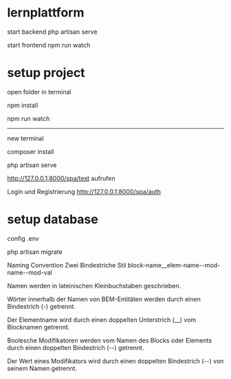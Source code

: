 # lernplattform

start backend
php artisan serve

start frontend
npm run watch

# setup project

open folder in terminal

npm install

npm run watch

-------

new terminal

composer install

php artisan serve

http://127.0.0.1:8000/spa/test aufrufen

Login und Registrierung
http://127.0.0.1:8000/spa/auth

# setup database

config .env

php artisan migrate



Naming Convention
Zwei Bindestriche Stil
block-name__elem-name--mod-name--mod-val

Namen werden in lateinischen Kleinbuchstaben geschrieben.

Wörter innerhalb der Namen von BEM-Entitäten werden durch einen Bindestrich (-) getrennt.

Der Elementname wird durch einen doppelten Unterstrich (__) vom Blocknamen getrennt.

Boolesche Modifikatoren werden vom Namen des Blocks oder Elements durch einen doppelten Bindestrich (--) getrennt.

Der Wert eines Modifikators wird durch einen doppelten Bindestrich (--) von seinem Namen getrennt.


